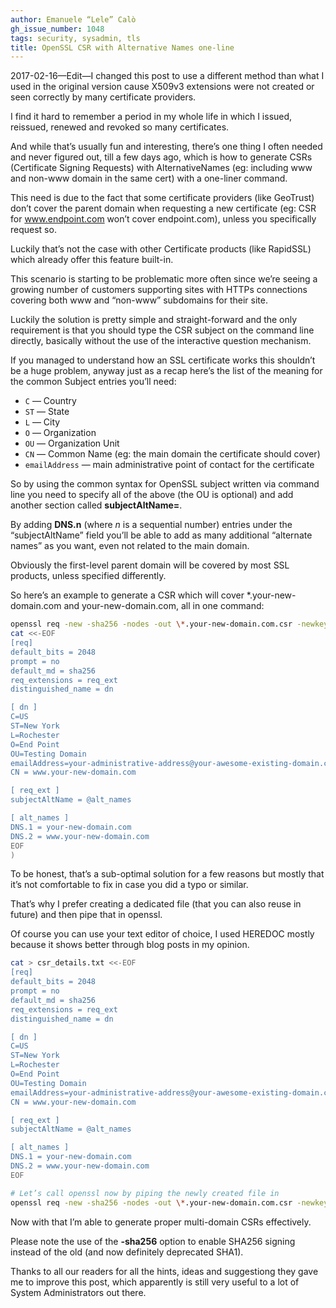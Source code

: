 ```yaml
---
author: Emanuele “Lele” Calò
gh_issue_number: 1048
tags: security, sysadmin, tls
title: OpenSSL CSR with Alternative Names one-line
---
```


2017-02-16—​Edit—​I changed this post to use a different method than what I used in the original version cause X509v3 extensions were not created or seen correctly by many certificate providers.

I find it hard to remember a period in my whole life in which I issued, reissued, renewed and revoked so many certificates.

And while that’s usually fun and interesting, there’s one thing I often needed and never figured out, till a few days ago, which is how to generate CSRs (Certificate Signing Requests) with AlternativeNames (eg: including www and non-www domain in the same cert) with a one-liner command.

This need is due to the fact that some certificate providers (like GeoTrust) don’t cover the parent domain when requesting a new certificate (eg: CSR for www.endpoint.com won’t cover endpoint.com), unless you specifically request so.

Luckily that’s not the case with other Certificate products (like RapidSSL) which already offer this feature built-in.

This scenario is starting to be problematic more often since we’re seeing a growing number of customers supporting sites with HTTPs connections covering both www and “non-www” subdomains for their site.

Luckily the solution is pretty simple and straight-forward and the only requirement is that you should type the CSR subject on the command line directly, basically without the use of the interactive question mechanism.

If you managed to understand how an SSL certificate works this shouldn’t be a huge problem, anyway just as a recap here’s the list of the meaning for the common Subject entries you’ll need:

- `C` —​ Country
- `ST` —​ State
- `L` —​ City
- `O` —​ Organization
- `OU` —​ Organization Unit
- `CN` —​ Common Name (eg: the main domain the certificate should cover)
- `emailAddress` —​ main administrative point of contact for the certificate

So by using the common syntax for OpenSSL subject written via command line you need to specify all of the above (the OU is optional) and add another section called **subjectAltName=**.

By adding **DNS.n** (where *n* is a sequential number) entries under the “subjectAltName” field you’ll be able to add as many additional “alternate names” as you want, even not related to the main domain.

Obviously the first-level parent domain will be covered by most SSL products, unless specified differently.

So here’s an example to generate a CSR which will cover *.your-new-domain.com and your-new-domain.com, all in one command:

```bash
openssl req -new -sha256 -nodes -out \*.your-new-domain.com.csr -newkey rsa:2048 -keyout \*.your-new-domain.com.key -config <(
cat <<-EOF
[req]
default_bits = 2048
prompt = no
default_md = sha256
req_extensions = req_ext
distinguished_name = dn

[ dn ]
C=US
ST=New York
L=Rochester
O=End Point
OU=Testing Domain
emailAddress=your-administrative-address@your-awesome-existing-domain.com
CN = www.your-new-domain.com

[ req_ext ]
subjectAltName = @alt_names

[ alt_names ]
DNS.1 = your-new-domain.com
DNS.2 = www.your-new-domain.com
EOF
)
```

To be honest, that’s a sub-optimal solution for a few reasons but mostly that it’s not comfortable to fix in case you did a typo or similar.

That’s why I prefer creating a dedicated file (that you can also reuse in future) and then pipe that in openssl.

Of course you can use your text editor of choice, I used HEREDOC mostly because it shows better through blog posts in my opinion.

```bash
cat > csr_details.txt <<-EOF
[req]
default_bits = 2048
prompt = no
default_md = sha256
req_extensions = req_ext
distinguished_name = dn

[ dn ]
C=US
ST=New York
L=Rochester
O=End Point
OU=Testing Domain
emailAddress=your-administrative-address@your-awesome-existing-domain.com
CN = www.your-new-domain.com

[ req_ext ]
subjectAltName = @alt_names

[ alt_names ]
DNS.1 = your-new-domain.com
DNS.2 = www.your-new-domain.com
EOF

# Let’s call openssl now by piping the newly created file in
openssl req -new -sha256 -nodes -out \*.your-new-domain.com.csr -newkey rsa:2048 -keyout \*.your-new-domain.com.key -config <( cat csr_details.txt )
```

Now with that I’m able to generate proper multi-domain CSRs effectively.

Please note the use of the **-sha256** option to enable SHA256 signing instead of the old (and now definitely deprecated SHA1).

Thanks to all our readers for all the hints, ideas and suggestiong they gave me to improve this post, which apparently is still very useful to a lot of System Administrators out there.
